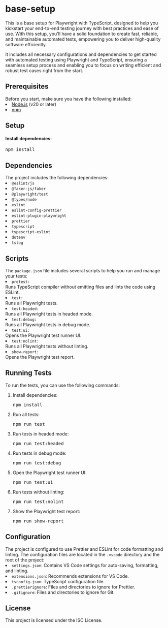 <h1>base-setup</h1>
This is a base setup for Playwright with TypeScript, designed to help you kickstart your end-to-end testing journey with best practices and ease of use. With this setup, you'll have a solid foundation to create fast, reliable, and maintainable automated tests, empowering you to deliver high-quality software efficiently.

It includes all necessary configurations and dependencies to get started with automated testing using Playwright and TypeScript, ensuring a seamless setup process and enabling you to focus on writing efficient and robust test cases right from the start.

<h2>Prerequisites</h2>
Before you start, make sure you have the following installed:

<li><a href="https://nodejs.org" rel="nofollow">Node.js</a> (v20 or later)</li>

<li><a href="https://www.npmjs.com/" rel="nofollow">npm</a></li>

<h2>Setup</h2>

<h4>Install dependencies:</h4>

<pre>npm install</pre>

<h2>Dependencies</h2>
The project includes the following dependencies:

<li><code>@eslint/js</code></li>
<li><code>@faker-js/faker</code></li>
<li><code>@playwright/test</code></li>
<li><code>@types/node</code></li>
<li><code>eslint</code></li>
<li><code>eslint-config-prettier</code></li>
<li><code>eslint-plugin-playwright</code></li>
<li><code>prettier</code></li>
<li><code>typescript</code></li>
<li><code>typescript-eslint</code></li>
<li><code>dotenv</code></li>
<li><code>tslog</code></li>

<h2>Scripts</h2>
The <code>package.json</code> file includes several scripts to help you run and manage your tests:

<li><code>pretest:</code></li> Runs TypeScript compiler without emitting files and lints the code using ESLint.
<li><code>test:</code></li> Runs all Playwright tests.
<li><code>test:headed:</code></li> Runs all Playwright tests in headed mode.
<li><code>test:debug:</code></li> Runs all Playwright tests in debug mode.
<li><code>test:ui:</code></li> Opens the Playwright test runner UI.
<li><code>test:nolint:</code></li> Runs all Playwright tests without linting.
<li><code>show-report:</code></li> Opens the Playwright test report.

<h2>Running Tests</h2>
To run the tests, you can use the following commands:
<ol dir="auto">
<li><p dir="auto">Install dependencies:</p>
<pre>npm install</pre></li>
<li><p dir="auto">Run all tests:</p>
<pre>npm run <span class="pl-c1">test</span></pre></li>

<li><p dir="auto">Run tests in headed mode:</p>
<pre>npm run test:headed</pre></li>

<li><p dir="auto">Run tests in debug mode:</p>
<pre>npm run test:debug</pre></li>

<li><p dir="auto">Open the Playwright test runner UI:</p>
<pre>npm run test:ui</pre></li>

<li><p dir="auto">Run tests without linting:</p>
<pre>npm run test:nolint</pre></li>

<li><p dir="auto">Show the Playwright test report:</p>
<pre>npm run show-report</pre></li>
</ol>

<h2>Configuration</h2>
The project is configured to use Prettier and ESLint for code formatting and linting. The configuration files are located in the <code>.vscode</code> directory and the root of the project:

<li><Code>settings.json</Code>: Contains VS Code settings for auto-saving, formatting, and linting.</li>
<li><Code>extensions.json</Code>: Recommends extensions for VS Code.</li>
<li><Code>tsconfig.json</Code>: TypeScript configuration file.</li>
<li><Code>.prettierignore</Code>: Files and directories to ignore for Prettier.</li>
<li><Code>.gitignore</Code>: Files and directories to ignore for Git.</li>

<h2>License</h2>
This project is licensed under the ISC License.
